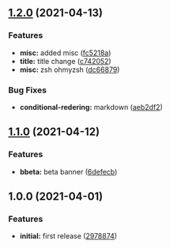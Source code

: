 ## [1.2.0](https://github.com/zilahir/dev/compare/v1.1.0...v1.2.0) (2021-04-13)


### Features

* **misc:** added misc ([fc5218a](https://github.com/zilahir/dev/commit/fc5218ae96c6f4f8d173f015c037ef4701b35575))
* **title:** title change ([c742052](https://github.com/zilahir/dev/commit/c74205248933b1fc80f2d3557baed11cf920297a))
* **misc:** zsh ohmyzsh ([dc66879](https://github.com/zilahir/dev/commit/dc66879263823118157702ff1e2dd18bbe91ee25))


### Bug Fixes

* **conditional-redering:** markdown ([aeb2df2](https://github.com/zilahir/dev/commit/aeb2df2cdc6f4386575aaecb7a98d1c09283b31e))

## [1.1.0](https://github.com/zilahir/dev/compare/v1.0.0...v1.1.0) (2021-04-12)


### Features

* **bbeta:** beta banner ([6defecb](https://github.com/zilahir/dev/commit/6defecb2e5e0a8f50846406d504093eaca1e1a50))

## 1.0.0 (2021-04-01)


### Features

* **initial:** first release ([2978874](https://github.com/zilahir/dev/commit/2978874a63632d4d6e537deb9537600b40efcc68))
